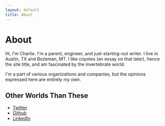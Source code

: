```yaml
---
layout: default
title: About
---
```


<h1 class="page-title">About</h1>

Hi, I'm Charlie. I'm a parent, engineer, and just-starting-out writer. I live in Austin, TX and Bozeman, MT. I like coyotes (an essay on that later), hence the site title, and am fascinated by the invertebrate world. 

I'm a part of various organizations and companies, but the opinions expressed here are entirely my own.

## Other Worlds Than These
- [Twitter](https://twitter.com/ledcoyote)
- [Github](https://github.com/ledcoyote)
- [LinkedIn](https://www.linkedin.com/in/charlie-keith-013a6ba6/)